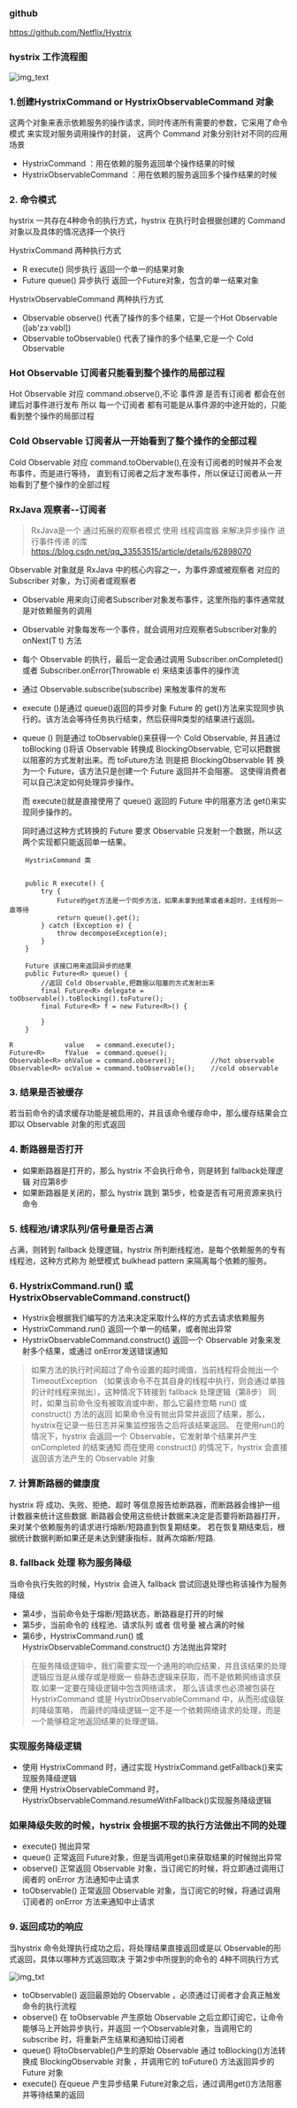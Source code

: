 ### github
https://github.com/Netflix/Hystrix

### hystrix 工作流程图
![img_text](.\img\hystrix原理.png)

### 1.创建HystrixCommand or HystrixObservableCommand 对象

这两个对象来表示依赖服务的操作请求，同时传递所有需要的参数，它采用了命令模式 来实现对服务调用操作的封装，
这两个 Command 对象分别针对不同的应用场景
- HystrixCommand ：用在依赖的服务返回单个操作结果的时候
- HystrixObservableCommand ：用在依赖的服务返回多个操作结果的时候

### 2. 命令模式
hystrix 一共存在4种命令的执行方式，hystrix 在执行时会根据创建的 Command 对象以及具体的情况选择一个执行

HystrixCommand 两种执行方式
-  R execute() 同步执行  返回一个单一的结果对象
- Future<R> queue() 异步执行 返回一个Future对象，包含的单一结果对象

HystrixObservableCommand 两种执行方式
- Observable<R> observe()    代表了操作的多个结果，它是一个Hot Observable ([əb'zɜːvəbl])
- Observable<R> toObservable() 代表了操作的多个结果,它是一个 Cold Observable

### Hot Observable 订阅者只能看到整个操作的局部过程

Hot Observable 对应 command.observe(),不论 事件源 是否有订阅者 都会在创建后对事件进行发布
所以 每一个订阅者 都有可能是从事件源的中途开始的，只能看到整个操作的局部过程

### Cold Observable 订阅者从一开始看到了整个操作的全部过程
Cold Observable 对应 command.toObervable(),在没有订阅者的时候并不会发布事件，而是进行等待，
直到有订阅者之后才发布事件，所以保证订阅者从一开始看到了整个操作的全部过程

### RxJava 观察者--订阅者
> RxJava是一个 通过拓展的观察者模式 使用 线程调度器 来解决异步操作 进行事件传递 的库   
> https://blog.csdn.net/qq_33553515/article/details/62898070

Observable 对象就是 RxJava 中的核心内容之一，为事件源或被观察者 对应的 Subscriber 对象，为订阅者或观察者

- Observable 用来向订阅者Subscriber对象发布事件，这里所指的事件通常就是对依赖服务的调用
- Observable 对象每发布一个事件，就会调用对应观察者Subscriber对象的 onNext(T t) 方法
- 每个 Observable 的执行，最后一定会通过调用 Subscriber.onCompleted() 或者 Subscriber.onError(Throwable e) 
  来结束该事件的操作流
- 通过 Observable.subscribe(subscribe) 来触发事件的发布


- execute ()是通过 queue()返回的异步对象 Future<R> 的 get()方法来实现同步执行的。该方法会等待任务执行结束，然后获得R类型的结果进行返回。

- queue () 则是通过 toObservable()来获得一个 Cold Observable, 并且通过 toBlocking ()将该 Observable 转换成 BlockingObservable,
  它可以把数据以阻塞的方式发射出来。而 toFuture方法 则是把 BlockingObservable 转 换为一个 Future，该方法只是创建一个 Future 返回并不会阻塞。
  这使得消费者可以自己决定如何处理异步操作。
  
  而 execute()就是直接使用了 queue() 返回的 Future 中的阻塞方法 get()来实现同步操作的。
  
  同时通过这种方式转换的 Future 要求 Observable 只发射一个数据，所以这两个实现都只能返回单一结果。
  

```
    HystrixCommand 类
    
    
    public R execute() {
        try {
            Future的get方法是一个同步方法，如果未拿到结果或者未超时，主线程则一直等待
            return queue().get();
        } catch (Exception e) {
            throw decomposeException(e);
        }
    }
    
    Future 该接口用来返回异步的结果
    public Future<R> queue() {
        //返回 Cold Observable,把数据以阻塞的方式发射出来
        final Future<R> delegate = toObservable().toBlocking().toFuture();        	
        final Future<R> f = new Future<R>() {
            
        }
    }
    
R             value   = command.execute();
Future<R>     fValue  = command.queue();
Observable<R> ohValue = command.observe();         //hot observable
Observable<R> ocValue = command.toObservable();    //cold observable    
```

### 3. 结果是否被缓存   
若当前命令的请求缓存功能是被启用的，并且该命令缓存命中，那么缓存结果会立即以 Observable 对象的形式返回

### 4. 断路器是否打开  
 - 如果断路器是打开的，那么 hystrix 不会执行命令，则是转到 fallback处理逻辑 对应第8步
 - 如果断路器是关闭的，那么 hystrix 跳到 第5步，检查是否有可用资源来执行命令
 
### 5. 线程池/请求队列/信号量是否占满
占满，则转到 fallback 处理逻辑，hystrix 所判断线程池，是每个依赖服务的专有线程池，这种方式称为
舱壁模式 bulkhead pattern 来隔离每个依赖的服务。

### 6. HystrixCommand.run() 或 HystrixObservableCommand.construct()
- Hystrix会根据我们编写的方法来决定采取什么样的方式去请求依赖服务
- HystrixCommand.run() 返回一个单一的结果，或者抛出异常
- HystrixObservableCommand.construct() 返回一个 Observable 对象来发射多个结果，或通过 onError发送错误通知
> 如果方法的执行时间超过了命令设置的超时阈值，当前线程将会抛出一个 TimeoutException
  （如果该命令不在其自身的线程中执行，则会通过单独的计时线程来抛出），这种情况下转接到 fallback 处理逻辑（第8步）
  同时，如果当前命令没有被取消或中断，那么它最终忽略 run() 或 construct() 方法的返回
> 如果命令没有抛出异常并返回了结果，那么，hystrix在记录一些日志并采集监控报告之后将该结果返回。
> 在使用run()的情况下，hystrix 会返回一个 Observable，它发射单个结果并产生 onCompleted 的结束通知
> 而在使用 construct() 的情况下，hystrix 会直接返回该方法产生的  Observable 对象

### 7. 计算断路器的健康度
hystrix 将 成功、失败、拒绝、超时 等信息报告给断路器，而断路器会维护一组计数器来统计这些数据.
断路器会使用这些统计数据来决定是否要将断路器打开，来对某个依赖服务的请求进行熔断/短路直到恢复期结束。
若在恢复期结束后，根据统计数据判断如果还是未达到健康指标，就再次熔断/短路.
                     

### 8. fallback 处理 称为服务降级
当命令执行失败的时候，Hystrix 会进入 fallback 尝试回退处理也称该操作为服务降级
- 第4步，当前命令处于熔断/短路状态，断路器是打开的时候
- 第5步，当前命令的 线程池、请求队列 或者 信号量 被占满的时候
- 第6步，HystrixCommand.run() 或 HystrixObservableCommand.construct() 方法抛出异常时
> 在服务降级逻辑中，我们需要实现一个通用的响应结果，并且该结果的处理逻辑应当是从缓存或是根据一
些静态逻辑来获取，而不是依赖网络请求获取.如果一定要在降级逻辑中包含网络请求，
那么该请求也必须被包装在 HystrixCommand 或是 HystrixObservableCommand 中，从而形成级联的降级策略，
而最终的降级逻辑一定不是一个依赖网络请求的处理，而是一个能够稳定地返回结果的处理逻辑。

### 实现服务降级逻辑
- 使用 HystrixCommand 时，通过实现 HystrixCommand.getFallback()来实现服务降级逻辑
- 使用 HystrixObservableCommand 时， HystrixObservableCommand.resumeWithFallback()实现服务降级逻辑

### 如果降级失败的时候，hystrix 会根据不现的执行方法做出不同的处理
- execute() 抛出异常
- queue() 正常返回 Future对象，但是当调用get()来获取结果的时候抛出异常
- observe() 正常返回 Observable 对象，当订阅它的时候，将立即通过调用订阅者的 onError 方法通知中止请求
- toObservable() 正常返回 Observable 对象，当订阅它的时候，将通过调用订阅者的 onError 方法来通知中止请求

### 9. 返回成功的响应
当hystrix 命令处理执行成功之后，将处理结果直接返回或是以 Observable的形式返回，具体以哪种方式返回取决
于第2步中所提到的命令的 4种不同执行方式

![img_txt](./img/hystrix-return-flow.png)

- toObservable() 返回最原始的 Observable ，必须通过订阅者才会真正触发命令的执行流程
- observe() 在 toObservable 产生原始 Observable 之后立即订阅它，让命令能够马上开始异步执行，并返回
一个Observable对象，当调用它的 subscribe 时，将重新产生结果和通知给订阅者
- queue() 将toObservable()产生的原始 Observable 通过 toBlocking()方法转换成 BlockingObservable 对象
，并调用它的 toFuture() 方法返回异步的Future 对象
- execute() 在queue 产生异步结果 Future对象之后，通过调用get()方法阻塞并等待结果的返回







